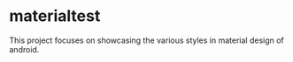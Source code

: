 # materialtest
This project focuses on showcasing the various styles in material design of android.
